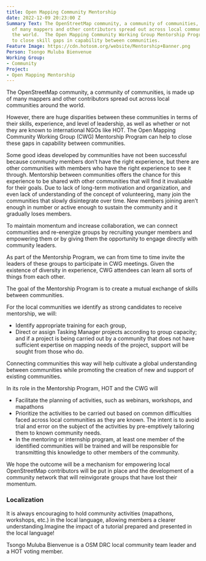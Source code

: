 ```yaml
---
title: Open Mapping Community Mentorship
date: 2022-12-09 20:23:00 Z
Summary Text: The OpenStreetMap community, a community of communities, is made up
  of many mappers and other contributors spread out across local communities around
  the world.  The Open Mapping Community Working Group Mentorship Program can help
  to close skill gaps in capability between communities.
Feature Image: https://cdn.hotosm.org/website/Mentorship+Banner.png
Person: Tsongo Muluba Bienvenue
Working Group:
- Community
Project:
- Open Mapping Mentorship
---
```


The OpenStreetMap community, a community of communities, is made up of many mappers and other contributors spread out across local communities around the world. 

However, there are huge disparities between these communities in terms of their skills, experience, and level of leadership, as well as whether or not they are known to international NGOs like HOT. The Open Mapping Community Working Group (CWG) Mentorship Program can help to close these gaps in capability between communities.

Some good ideas developed by communities have not been successful because community members don’t have the right experience, but there are other communities with members who have the right experience to see it through. Mentorship between communities offers the chance for this experience to be shared with other communities that will find it invaluable for their goals. Due to lack of long-term motivation and organization, and even lack of understanding of the concept of volunteering, many join the communities that slowly disintegrate over time. New members joining aren’t enough in number or active enough to sustain the community and it gradually loses members.

To maintain momentum and increase collaboration, we can connect communities and re-energize groups by recruiting younger members and empowering them or by giving them the opportunity to engage directly with community leaders. 

As part of the Mentorship Program, we can from time to time invite the leaders of these groups to participate in CWG meetings. Given the existence of diversity in experience, CWG attendees can learn all sorts of things from each other.

The goal of the Mentorship Program is to create a mutual exchange of skills between communities.

For the local communities we identify as strong candidates to receive mentorship, we will:
* Identify appropriate training for each group, 
* Direct or assign Tasking Manager projects according to group capacity; and if a project is being carried out by a community that does not have sufficient expertise on mapping needs of the project, support will be sought from those who do.

Connecting communities this way will help cultivate a global understanding between communities while promoting the creation of new and support of existing communities.

In its role in the Mentorship Program, HOT and the CWG will
* Facilitate the planning of activities, such as webinars, workshops, and mapathons
* Prioritize the activities to be carried out based on common difficulties faced across  local communities as they are known. The intent is to avoid trial and error on the subject of the activities by pre-emptively tailoring them to known community needs. 
* In the mentoring or internship program, at least one member of the identified communities will be trained and  will be responsible for transmitting this knowledge to other members of the community.

We hope the outcome will be a mechanism for empowering local OpenStreetMap contributors will be put in place and the development of a community network that will reinvigorate groups that have lost their momentum.

### Localization

It is always encouraging to hold community activities (mapathons, workshops, etc.) in the local language, allowing members a clearer understanding.Imagine the impact of a tutorial prepared and presented in the local language!

Tsongo Muluba Bienvenue is a OSM DRC local community team leader  and a HOT voting member.